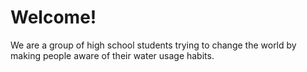 # Welcome!
We are a group of high school students trying to change the world by making people aware of their water usage habits.
